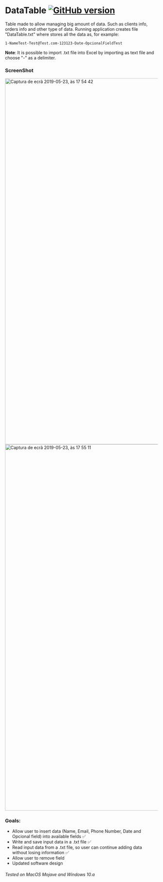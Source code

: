 # DataTable [![GitHub version](https://img.shields.io/github/release/nguterresn/DataTable.svg)](https://github.com/nguterresn/DataTable)

Table made to allow managing big amount of data. Such as clients info, orders info and other type of data.
Running application creates file "DataTable.txt" where stores all the data as, for example:

```sh
1-NameTest-Test@Test.com-123123-Date-OpcionalFieldTest
```

**Note**: It is possible to import .txt file into Excel by importing as text file and choose "-" as a delimiter.  


### ScreenShot

<img width="1201" alt="Captura de ecrã 2019-05-23, às 17 54 42" src="https://user-images.githubusercontent.com/38976366/58272165-cb831a80-7d85-11e9-9563-ef6bb2e8195a.png">

<img width="1202" alt="Captura de ecrã 2019-05-23, às 17 55 11" src="https://user-images.githubusercontent.com/38976366/58272143-c02fef00-7d85-11e9-843e-6c3ef6c3da53.png">


### Goals:

- Allow user to insert data (Name, Email, Phone Number, Date and Opcional field) into available fields :white_check_mark:
- Write and save input data in a .txt file :white_check_mark:
- Read input data from a .txt file, so user can continue adding data without losing information :white_check_mark:
- Allow user to remove field 
- Updated software design


###### Tested on MacOS Mojave and Windows 10.a
